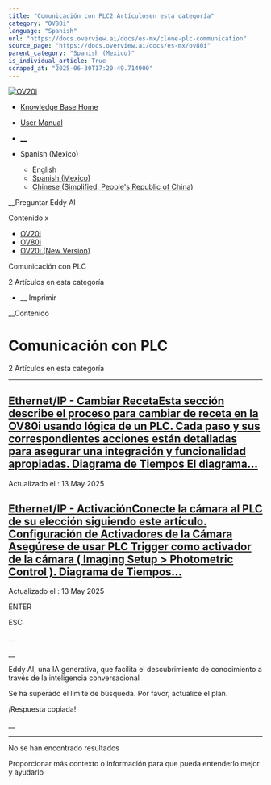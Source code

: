 ```yaml
---
title: "Comunicación con PLC2 Artículosen esta categoría"
category: "OV80i"
language: "Spanish"
url: "https://docs.overview.ai/docs/es-mx/clone-plc-communication"
source_page: "https://docs.overview.ai/docs/es-mx/ov80i"
parent_category: "Spanish (Mexico)"
is_individual_article: True
scraped_at: "2025-06-30T17:20:49.714900"
---
```


[ ![OV20i](https://cdn.document360.io/logo/863daf20-40fe-49e9-9c91-e3c6cfba55d1/2e22ebf07a24460d8065cff0cb46d3d4-OverviewLogo.png) ](https://www.overview.ai)

  * [Knowledge Base Home](https://docs.overview.ai)
  * [User Manual](https://docs.overview.ai/docs)



  * [ __](/v1/es-mx)
  * Spanish \(Mexico\)

    * [ English ](/docs/en/clone-plc-communication "en")
    * [ Spanish \(Mexico\) ](/docs/es-mx/clone-plc-communication "es-mx")
    * [ Chinese \(Simplified, People's Republic of China\) ](/docs/zh-cn/ov80i-plc-communication "zh-cn")




__Preguntar Eddy AI

Contenido x

  * [ OV20i  ](primeros-pasos)
  * [ OV80i  ](start-here-1)
  * [ OV20i \(New Version\)  ](faq)



Comunicación con PLC

2 Artículos  en esta categoría




  *  __ Imprimir




 __Contenido

# Comunicación con PLC

2 Artículos  en esta categoría

* * *

## [Ethernet/IP - Cambiar RecetaEsta sección describe el proceso para cambiar de receta en la OV80i usando lógica de un PLC. Cada paso y sus correspondientes acciones están detalladas para asegurar una integración y funcionalidad apropiadas. Diagrama de Tiempos El diagrama...](/docs/es-mx/integracion-de-ethernet)

Actualizado el : 13 May 2025

## [Ethernet/IP - ActivaciónConecte la cámara al PLC de su elección siguiendo este artículo. Configuración de Activadores de la Cámara Asegúrese de usar PLC Trigger como activador de la cámara \( Imaging Setup > Photometric Control \). Diagrama de Tiempos...](/docs/es-mx/plc-communication-ethernetip-recipe-switch-1)

Actualizado el : 13 May 2025

ENTER

ESC

 __

__

Eddy AI, una IA generativa, que facilita el descubrimiento de conocimiento a través de la inteligencia conversacional

Se ha superado el límite de búsqueda. Por favor, actualice el plan.

¡Respuesta copiada\!

__

__ __

No se han encontrado resultados

Proporcionar más contexto o información para que pueda entenderlo mejor y ayudarlo
